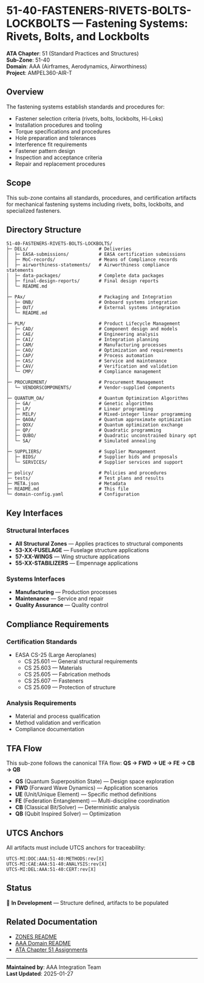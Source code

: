 # 51-40-FASTENERS-RIVETS-BOLTS-LOCKBOLTS — Fastening Systems: Rivets, Bolts, and Lockbolts

**ATA Chapter**: 51 (Standard Practices and Structures)  
**Sub-Zone**: 51-40  
**Domain**: AAA (Airframes, Aerodynamics, Airworthiness)  
**Project**: AMPEL360-AIR-T

## Overview

The fastening systems establish standards and procedures for:
- Fastener selection criteria (rivets, bolts, lockbolts, Hi-Loks)
- Installation procedures and tooling
- Torque specifications and procedures
- Hole preparation and tolerances
- Interference fit requirements
- Fastener pattern design
- Inspection and acceptance criteria
- Repair and replacement procedures

## Scope

This sub-zone contains all standards, procedures, and certification artifacts for mechanical fastening systems including rivets, bolts, lockbolts, and specialized fasteners.

## Directory Structure

```
51-40-FASTENERS-RIVETS-BOLTS-LOCKBOLTS/
├─ DELs/                          # Deliveries
│  ├─ EASA-submissions/           # EASA certification submissions
│  ├─ MoC-records/                # Means of Compliance records
│  ├─ airworthiness-statements/   # Airworthiness compliance statements
│  ├─ data-packages/              # Complete data packages
│  ├─ final-design-reports/       # Final design reports
│  └─ README.md
│
├─ PAx/                           # Packaging and Integration
│  ├─ ONB/                        # Onboard systems integration
│  ├─ OUT/                        # External systems integration
│  └─ README.md
│
├─ PLM/                           # Product Lifecycle Management
│  ├─ CAD/                        # Component design and models
│  ├─ CAE/                        # Engineering analysis
│  ├─ CAI/                        # Integration planning
│  ├─ CAM/                        # Manufacturing processes
│  ├─ CAO/                        # Optimization and requirements
│  ├─ CAP/                        # Process automation
│  ├─ CAS/                        # Service and maintenance
│  ├─ CAV/                        # Verification and validation
│  └─ CMP/                        # Compliance management
│
├─ PROCUREMENT/                   # Procurement Management
│  └─ VENDORSCOMPONENTS/          # Vendor-supplied components
│
├─ QUANTUM_OA/                    # Quantum Optimization Algorithms
│  ├─ GA/                         # Genetic algorithms
│  ├─ LP/                         # Linear programming
│  ├─ MILP/                       # Mixed-integer linear programming
│  ├─ QAOA/                       # Quantum approximate optimization
│  ├─ QOX/                        # Quantum optimization exchange
│  ├─ QP/                         # Quadratic programming
│  ├─ QUBO/                       # Quadratic unconstrained binary opt
│  └─ SA/                         # Simulated annealing
│
├─ SUPPLIERS/                     # Supplier Management
│  ├─ BIDS/                       # Supplier bids and proposals
│  └─ SERVICES/                   # Supplier services and support
│
├─ policy/                        # Policies and procedures
├─ tests/                         # Test plans and results
├─ META.json                      # Metadata
├─ README.md                      # This file
└─ domain-config.yaml             # Configuration
```

## Key Interfaces

### Structural Interfaces
- **All Structural Zones** — Applies practices to structural components
- **53-XX-FUSELAGE** — Fuselage structure applications
- **57-XX-WINGS** — Wing structure applications
- **55-XX-STABILIZERS** — Empennage applications

### Systems Interfaces
- **Manufacturing** — Production processes
- **Maintenance** — Service and repair
- **Quality Assurance** — Quality control

## Compliance Requirements

### Certification Standards
- EASA CS-25 (Large Aeroplanes)
  - CS 25.601 — General structural requirements
  - CS 25.603 — Materials
  - CS 25.605 — Fabrication methods
  - CS 25.607 — Fasteners
  - CS 25.609 — Protection of structure

### Analysis Requirements
- Material and process qualification
- Method validation and verification
- Compliance documentation

## TFA Flow

This sub-zone follows the canonical TFA flow:
**QS → FWD → UE → FE → CB → QB**

- **QS** (Quantum Superposition State) — Design space exploration
- **FWD** (Forward Wave Dynamics) — Application scenarios
- **UE** (Unit/Unique Element) — Specific method definitions
- **FE** (Federation Entanglement) — Multi-discipline coordination
- **CB** (Classical Bit/Solver) — Deterministic analysis
- **QB** (Qubit Inspired Solver) — Optimization

## UTCS Anchors

All artifacts must include UTCS anchors for traceability:
```
UTCS-MI:DOC:AAA:51-40:METHODS:rev[X]
UTCS-MI:CAE:AAA:51-40:ANALYSIS:rev[X]
UTCS-MI:DEL:AAA:51-40:CERT:rev[X]
```

## Status

🚧 **In Development** — Structure defined, artifacts to be populated

## Related Documentation

- [ZONES README](../README.md)
- [AAA Domain README](../../README.md)
- [ATA Chapter 51 Assignments](../../../../../1-DIMENSIONS/CANONICAL-TAXONOMY/ata-chapters.csv)

---

**Maintained by**: AAA Integration Team  
**Last Updated**: 2025-01-27
